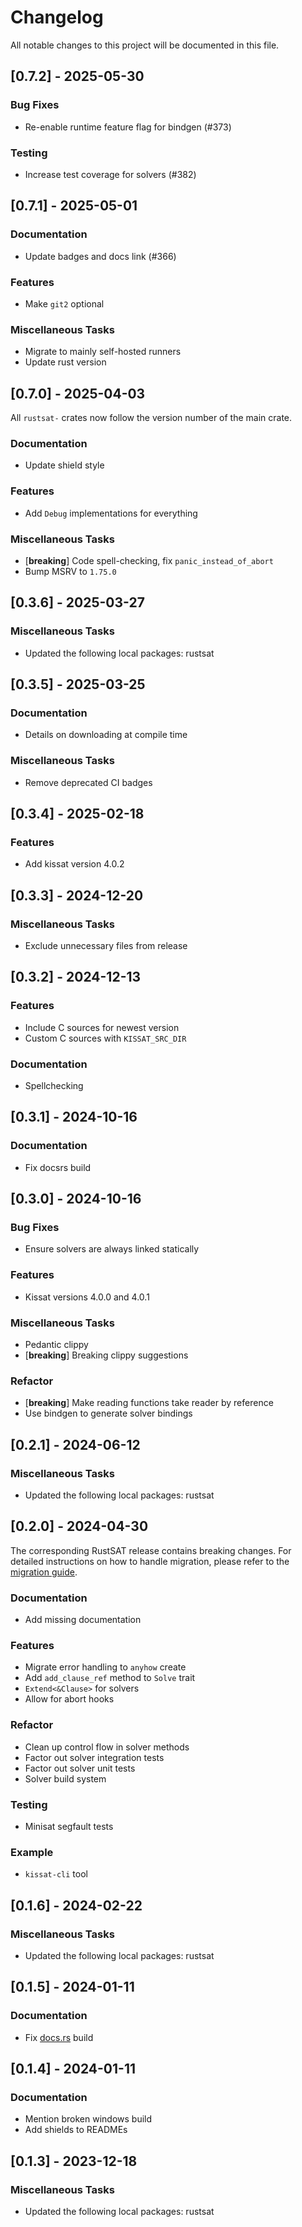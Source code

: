 # Changelog

All notable changes to this project will be documented in this file.

## [0.7.2] - 2025-05-30

### Bug Fixes

- Re-enable runtime feature flag for bindgen (#373)

### Testing

- Increase test coverage for solvers (#382)

<!-- generated by git-cliff -->
## [0.7.1] - 2025-05-01

### Documentation

- Update badges and docs link (#366)

### Features

- Make `git2` optional

### Miscellaneous Tasks

- Migrate to mainly self-hosted runners
- Update rust version

<!-- generated by git-cliff -->
## [0.7.0] - 2025-04-03

All `rustsat-` crates now follow the version number of the main crate.

### Documentation

- Update shield style

### Features

- Add `Debug` implementations for everything

### Miscellaneous Tasks

- [**breaking**] Code spell-checking, fix `panic_instead_of_abort`
- Bump MSRV to `1.75.0`

<!-- generated by git-cliff -->
## [0.3.6] - 2025-03-27

### Miscellaneous Tasks

- Updated the following local packages: rustsat

<!-- generated by git-cliff -->
## [0.3.5] - 2025-03-25

### Documentation

- Details on downloading at compile time

### Miscellaneous Tasks

- Remove deprecated CI badges

<!-- generated by git-cliff -->
## [0.3.4] - 2025-02-18

### Features

- Add kissat version 4.0.2

<!-- generated by git-cliff -->
## [0.3.3] - 2024-12-20

### Miscellaneous Tasks

- Exclude unnecessary files from release

<!-- generated by git-cliff -->
## [0.3.2] - 2024-12-13

### Features

- Include C sources for newest version
- Custom C sources with `KISSAT_SRC_DIR`

### Documentation

- Spellchecking

<!-- generated by git-cliff -->
## [0.3.1] - 2024-10-16

### Documentation

- Fix docsrs build

<!-- generated by git-cliff -->
## [0.3.0] - 2024-10-16

### Bug Fixes

- Ensure solvers are always linked statically

### Features

- Kissat versions 4.0.0 and 4.0.1

### Miscellaneous Tasks

- Pedantic clippy
- [**breaking**] Breaking clippy suggestions

### Refactor

- [**breaking**] Make reading functions take reader by reference
- Use bindgen to generate solver bindings

<!-- generated by git-cliff -->
## [0.2.1] - 2024-06-12

### Miscellaneous Tasks

- Updated the following local packages: rustsat

<!-- generated by git-cliff -->
## [0.2.0] - 2024-04-30

The corresponding RustSAT release contains breaking changes. For detailed
instructions on how to handle migration, please refer to the [migration
guide](https://github.com/chrjabs/rustsat/blob/main/docs/0-5-0-migration-guide.md).

### Documentation

- Add missing documentation

### Features

- Migrate error handling to `anyhow` create
- Add `add_clause_ref` method to `Solve` trait
- `Extend<&Clause>` for solvers
- Allow for abort hooks

### Refactor

- Clean up control flow in solver methods
- Factor out solver integration tests
- Factor out solver unit tests
- Solver build system

### Testing

- Minisat segfault tests

### Example

- `kissat-cli` tool

<!-- generated by git-cliff -->
## [0.1.6] - 2024-02-22

### Miscellaneous Tasks

- Updated the following local packages: rustsat

<!-- generated by git-cliff -->
<!-- generated by git-cliff -->
## [0.1.5] - 2024-01-11

### Documentation

- Fix [docs.rs](https://docs.rs/rustsat-kissat) build

## [0.1.4] - 2024-01-11

### Documentation

- Mention broken windows build
- Add shields to READMEs

<!-- generated by git-cliff -->
## [0.1.3] - 2023-12-18

### Miscellaneous Tasks

- Updated the following local packages: rustsat

<!-- generated by git-cliff -->
